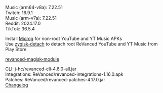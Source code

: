 Music (arm64-v8a): 7.22.51  
Twitch: 16.9.1  
Music (arm-v7a): 7.22.51  
Reddit: 2024.17.0  
TikTok: 36.5.4  

Install [Microg](https://github.com/ReVanced/GmsCore/releases) for non-root YouTube and YT Music APKs  
Use [zygisk-detach](https://github.com/j-hc/zygisk-detach) to detach root ReVanced YouTube and YT Music from Play Store  

[revanced-magisk-module](https://github.com/j-hc/revanced-magisk-module)
  
CLI: j-hc/revanced-cli-4.6.0-all.jar  
Integrations: ReVanced/revanced-integrations-1.16.0.apk  
Patches: ReVanced/revanced-patches-4.17.0.jar  
[Changelog](https://github.com/ReVanced/revanced-patches/releases/tag/v4.17.0)  
